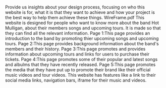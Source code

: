 Provide us insights about your design process, focusing on who this website is for, what it is that they want to achieve and how your project is the best way to help them achieve these things.
WireFrame.pdf
This website is designed for people who want to know more about the band Hot Mulligan, about their members songs and upcoming tours. It is made so that they can find all the relevant information.
Page 1:This page provides an introduction to the band by promoting thier upcoming songs and upcoming tours.
Page 2:This page provides background information about the band's members and their history.
Page 3:This page promotes and provides information about upcoming tours and links for users to purchase their tickets.
Page 4:This page promotes some of their popular and latest songs and albulms that they have recently released.
Page 5:This page promotes the media that they have put up to promote their brand like their official music videos and tour videos.
This website has features like a link to their social media links, navigation bars, iframe for their music and videos.